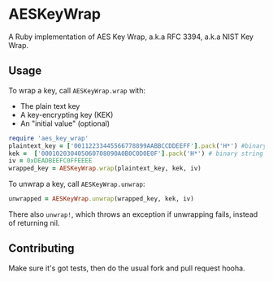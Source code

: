 # AESKeyWrap

A Ruby implementation of AES Key Wrap, a.k.a RFC 3394, a.k.a NIST Key Wrap.

## Usage

To wrap a key, call `AESKeyWrap.wrap` with:

 - The plain text key
 - A key-encrypting key (KEK) 
 - An "initial value" (optional)

```ruby
require 'aes_key_wrap'
plaintext_key = ['00112233445566778899AABBCCDDEEFF'].pack('H*') #binary string
kek =  ['000102030405060708090A0B0C0D0E0F'].pack('H*') # binary string
iv = 0xDEADBEEFC0FFEEEE
wrapped_key = AESKeyWrap.wrap(plaintext_key, kek, iv)
```

To unwrap a key, call `AESKeyWrap.unwrap`:

```ruby
unwrapped = AESKeyWrap.unwrap(wrapped_key, kek, iv)
```

There also `unwrap!`, which throws an exception if unwrapping
fails, instead of returning nil.

## Contributing

Make sure it's got tests, then do the usual fork and pull request hooha.

